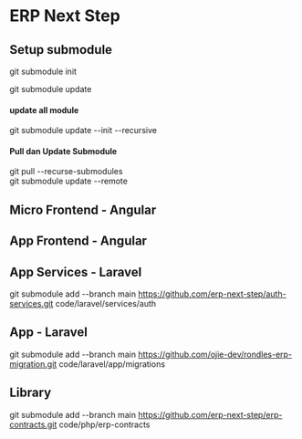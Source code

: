 # ERP Next Step

## Setup submodule

git submodule init

git submodule update

#### update all module
git submodule update --init --recursive



#### Pull dan Update Submodule
git pull --recurse-submodules <br />
git submodule update --remote

## Micro Frontend - Angular


## App Frontend - Angular


## App Services - Laravel
git submodule add --branch main https://github.com/erp-next-step/auth-services.git code/laravel/services/auth <br />



## App - Laravel
git submodule add --branch main  https://github.com/ojie-dev/rondles-erp-migration.git code/laravel/app/migrations <br />

## Library
git submodule add --branch main  https://github.com/erp-next-step/erp-contracts.git code/php/erp-contracts <br />